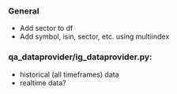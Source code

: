 ### General
* Add sector to df
* Add symbol, isin, sector, etc. using multiindex

### qa_dataprovider/ig_dataprovider.py: 
* historical (all timeframes) data
* realtime data?
